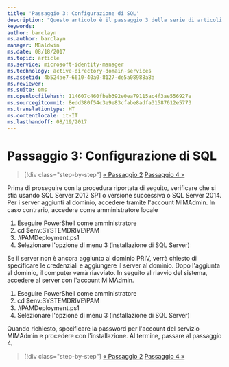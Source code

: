 ```yaml
---
title: 'Passaggio 3: Configurazione di SQL'
description: "Questo articolo è il passaggio 3 della serie di articoli sul processo di configurazione di Privileged Identity Manager tramite script e illustra i passaggi di configurazione di SQL Server."
keywords: 
author: barclayn
ms.author: barclayn
manager: MBaldwin
ms.date: 08/18/2017
ms.topic: article
ms.service: microsoft-identity-manager
ms.technology: active-directory-domain-services
ms.assetid: 4b524ae7-6610-40a0-8127-de5a08988a8a
ms.reviewer: 
ms.suite: ems
ms.openlocfilehash: 114607c460fbeb392e0ea79115ac4f3ae556927e
ms.sourcegitcommit: 8edd380f54c3e9e83cfabe8adfa31587612e5773
ms.translationtype: HT
ms.contentlocale: it-IT
ms.lasthandoff: 08/19/2017
---
```

# <a name="step-3-configuring-sql"></a>Passaggio 3: Configurazione di SQL

>[!div class="step-by-step"]
[« Passaggio 2](sp1-step2-configuring-corp-domain.md)
[Passaggio 4 »](sp1-step4-configuring-sharepoint.md)

Prima di proseguire con la procedura riportata di seguito, verificare che si stia usando SQL Server 2012 SP1 o versione successiva o SQL Server 2014. Per i server aggiunti al dominio, accedere tramite l'account MIMAdmin. In caso contrario, accedere come amministratore locale
1. Eseguire PowerShell come amministratore
2. cd $env:SYSTEMDRIVE\PAM
3. .\PAMDeployment.ps1
4. Selezionare l'opzione di menu 3 (installazione di SQL Server)

  Se il server non è ancora aggiunto al dominio PRIV, verrà chiesto di specificare le credenziali e aggiungere il server al dominio.
  Dopo l'aggiunta al dominio, il computer verrà riavviato. In seguito al riavvio del sistema, accedere al server con l'account MIMAdmin.

1. Eseguire PowerShell come amministratore
2. cd $env:SYSTEMDRIVE\PAM
3. .\PAMDeployment.ps1
4. Selezionare l'opzione di menu 3 (installazione di SQL Server)

Quando richiesto, specificare la password per l'account del servizio MIMAdmin e procedere con l'installazione. Al termine, passare al passaggio 4.

>[!div class="step-by-step"]
[« Passaggio 2](sp1-step2-configuring-corp-domain.md)
[Passaggio 4 »](sp1-step4-configuring-sharepoint.md)
